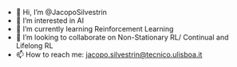 - 👋 Hi, I’m @JacopoSilvestrin
- 👀 I’m interested in AI
- 🌱 I’m currently learning Reinforcement Learning
- 💞️ I’m looking to collaborate on Non-Stationary RL/ Continual and Lifelong RL
- 📫 How to reach me: jacopo.silvestrin@tecnico.ulisboa.it

<!---
JacopoSilvestrin/JacopoSilvestrin is a ✨ special ✨ repository because its `README.md` (this file) appears on your GitHub profile.
You can click the Preview link to take a look at your changes.
--->
